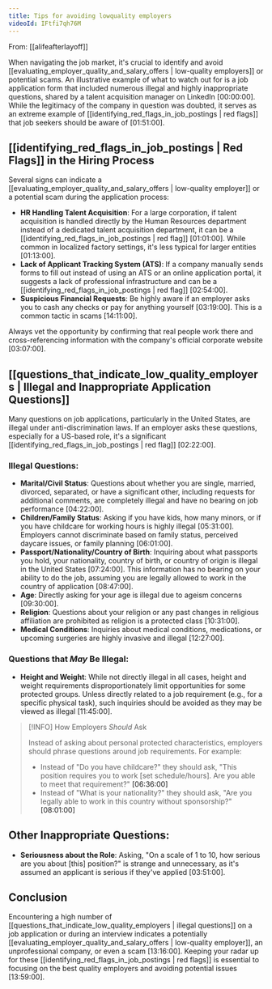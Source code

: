 ```yaml
---
title: Tips for avoiding lowquality employers
videoId: IFtfi7qh76M
---
```


From: [[alifeafterlayoff]] <br/> 

When navigating the job market, it's crucial to identify and avoid [[evaluating_employer_quality_and_salary_offers | low-quality employers]] or potential scams. An illustrative example of what to watch out for is a job application form that included numerous illegal and highly inappropriate questions, shared by a talent acquisition manager on LinkedIn <a class="yt-timestamp" data-t="00:00:00">[00:00:00]</a>. While the legitimacy of the company in question was doubted, it serves as an extreme example of [[identifying_red_flags_in_job_postings | red flags]] that job seekers should be aware of <a class="yt-timestamp" data-t="01:51:00">[01:51:00]</a>.

## [[identifying_red_flags_in_job_postings | Red Flags]] in the Hiring Process

Several signs can indicate a [[evaluating_employer_quality_and_salary_offers | low-quality employer]] or a potential scam during the application process:

*   **HR Handling Talent Acquisition**: For a large corporation, if talent acquisition is handled directly by the Human Resources department instead of a dedicated talent acquisition department, it can be a [[identifying_red_flags_in_job_postings | red flag]] <a class="yt-timestamp" data-t="01:01:00">[01:01:00]</a>. While common in localized factory settings, it's less typical for larger entities <a class="yt-timestamp" data-t="01:13:00">[01:13:00]</a>.
*   **Lack of Applicant Tracking System (ATS)**: If a company manually sends forms to fill out instead of using an ATS or an online application portal, it suggests a lack of professional infrastructure and can be a [[identifying_red_flags_in_job_postings | red flag]] <a class="yt-timestamp" data-t="02:54:00">[02:54:00]</a>.
*   **Suspicious Financial Requests**: Be highly aware if an employer asks you to cash any checks or pay for anything yourself <a class="yt-timestamp" data-t="03:19:00">[03:19:00]</a>. This is a common tactic in scams <a class="yt-timestamp" data-t="14:11:00">[14:11:00]</a>.

Always vet the opportunity by confirming that real people work there and cross-referencing information with the company's official corporate website <a class="yt-timestamp" data-t="03:07:00">[03:07:00]</a>.

## [[questions_that_indicate_low_quality_employers | Illegal and Inappropriate Application Questions]]

Many questions on job applications, particularly in the United States, are illegal under anti-discrimination laws. If an employer asks these questions, especially for a US-based role, it's a significant [[identifying_red_flags_in_job_postings | red flag]] <a class="yt-timestamp" data-t="02:22:00">[02:22:00]</a>.

### Illegal Questions:

*   **Marital/Civil Status**: Questions about whether you are single, married, divorced, separated, or have a significant other, including requests for additional comments, are completely illegal and have no bearing on job performance <a class="yt-timestamp" data-t="04:22:00">[04:22:00]</a>.
*   **Children/Family Status**: Asking if you have kids, how many minors, or if you have childcare for working hours is highly illegal <a class="yt-timestamp" data-t="05:31:00">[05:31:00]</a>. Employers cannot discriminate based on family status, perceived daycare issues, or family planning <a class="yt-timestamp" data-t="06:01:00">[06:01:00]</a>.
*   **Passport/Nationality/Country of Birth**: Inquiring about what passports you hold, your nationality, country of birth, or country of origin is illegal in the United States <a class="yt-timestamp" data-t="07:24:00">[07:24:00]</a>. This information has no bearing on your ability to do the job, assuming you are legally allowed to work in the country of application <a class="yt-timestamp" data-t="08:47:00">[08:47:00]</a>.
*   **Age**: Directly asking for your age is illegal due to ageism concerns <a class="yt-timestamp" data-t="09:30:00">[09:30:00]</a>.
*   **Religion**: Questions about your religion or any past changes in religious affiliation are prohibited as religion is a protected class <a class="yt-timestamp" data-t="10:31:00">[10:31:00]</a>.
*   **Medical Conditions**: Inquiries about medical conditions, medications, or upcoming surgeries are highly invasive and illegal <a class="yt-timestamp" data-t="12:27:00">[12:27:00]</a>.

### Questions that *May* Be Illegal:

*   **Height and Weight**: While not directly illegal in all cases, height and weight requirements disproportionately limit opportunities for some protected groups. Unless directly related to a job requirement (e.g., for a specific physical task), such inquiries should be avoided as they may be viewed as illegal <a class="yt-timestamp" data-t="11:45:00">[11:45:00]</a>.

> [!INFO] How Employers *Should* Ask
>
> Instead of asking about personal protected characteristics, employers should phrase questions around job requirements. For example:
> *   Instead of "Do you have childcare?" they should ask, "This position requires you to work [set schedule/hours]. Are you able to meet that requirement?" <a class="yt-timestamp" data-t="06:36:00">[06:36:00]</a>
> *   Instead of "What is your nationality?" they should ask, "Are you legally able to work in this country without sponsorship?" <a class="yt-timestamp" data-t="08:01:00">[08:01:00]</a>

## Other Inappropriate Questions:

*   **Seriousness about the Role**: Asking, "On a scale of 1 to 10, how serious are you about [this] position?" is strange and unnecessary, as it's assumed an applicant is serious if they've applied <a class="yt-timestamp" data-t="03:51:00">[03:51:00]</a>.

## Conclusion

Encountering a high number of [[questions_that_indicate_low_quality_employers | illegal questions]] on a job application or during an interview indicates a potentially [[evaluating_employer_quality_and_salary_offers | low-quality employer]], an unprofessional company, or even a scam <a class="yt-timestamp" data-t="13:16:00">[13:16:00]</a>. Keeping your radar up for these [[identifying_red_flags_in_job_postings | red flags]] is essential to focusing on the best quality employers and avoiding potential issues <a class="yt-timestamp" data-t="13:59:00">[13:59:00]</a>.